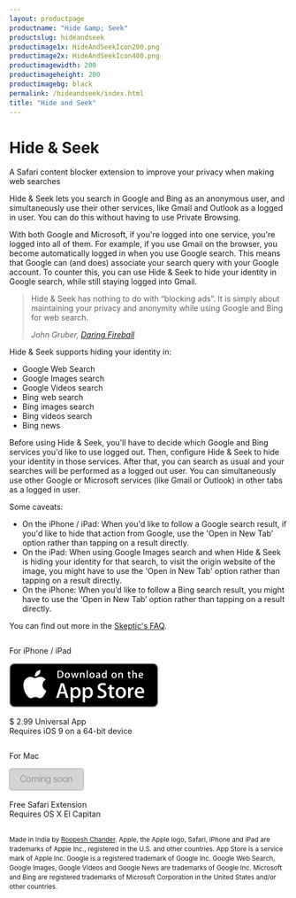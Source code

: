 ```yaml
---
layout: productpage
productname: "Hide &amp; Seek"
productslug: hideandseek
productimage1x: HideAndSeekIcon200.png
productimage2x: HideAndSeekIcon400.png
productimagewidth: 200
productimageheight: 200
productimagebg: black
permalink: /hideandseek/index.html
title: "Hide and Seek"
---
```


<h1>Hide &amp; Seek</h1>

<aside class="roop-intro">
<p>A Safari content blocker extension to improve your
privacy when making web searches</p>
</aside>

Hide & Seek lets you search in Google and Bing as an
anonymous user, and simultaneously use their other services,
like Gmail and Outlook as a logged in user. You can do this
without having to use Private Browsing.

With both Google and Microsoft, if you're logged into one service,
you're logged into all of them. For example, if you use
Gmail on the browser, you become automatically logged in when you
use Google search. This means that Google can (and does) associate
your search query with your Google account. To counter this,
you can use Hide & Seek to hide your identity in Google search,
while still staying logged into Gmail.

> Hide & Seek has nothing to do with “blocking ads”. It is simply about
> maintaining your privacy and anonymity while using Google and Bing for
> web search.
>
> _John Gruber, [Daring Fireball][df]_

[df]: http://daringfireball.net/linked/2015/09/16/hide-and-seek

Hide & Seek supports hiding your identity in:

  - Google Web Search
  - Google Images search
  - Google Videos search
  - Bing web search
  - Bing images search
  - Bing videos search
  - Bing news

Before using Hide & Seek, you'll have to decide which Google and Bing services
you'd like to use logged out. Then, configure Hide & Seek to hide your
identity in those services. After that, you can search as usual and
your searches will be performed as a logged out user. You can
simultaneously use other Google or Microsoft services (like Gmail or
Outlook) in other tabs as a logged in user.

Some caveats:

  - On the iPhone / iPad: When you'd like to follow a Google search
    result, if you'd like to hide that action from Google, use the 'Open
    in New Tab' option rather than tapping on a result directly.
  - On the iPad: When using Google Images search and when Hide & Seek is
    hiding your identity for that search, to visit the origin website of
    the image, you might have to use the 'Open in New Tab' option rather
    than tapping on a result directly.
  - On the iPhone: When you’d like to follow a Bing search result, you
    might have to use the ‘Open in New Tab’ option rather than tapping
    on a result directly.

You can find out more in the [Skeptic's FAQ](/hideandseek/faq/).

<div>
<div class="column-container-outer">
<div class="column-container-inner">
<div class="left-column">
  <div class="column">
  <div class="centered-text around-app-store-icon">
   <p class="app-platform">For iPhone / iPad</p>
   <p><a
   href="https://itunes.apple.com/us/app/hide-seek-improve-your-privacy/id1039871117?ls=1&mt=8&at=1000l6ab"
   ><img alt="App Store"
    src="app_store_badge.svg" /></a></p>
   <p>$ 2.99 Universal App<br/>
  Requires iOS 9 on a 64-bit device</p>
  </div>
  </div>
</div>
<div class="right-column">
  <div class="column">
  <div class="centered-text around-app-store-icon">
   <p class="app-platform">For Mac</p>
   <p><img alt="App Store"
    src="coming_soon_badge.png" /></p>
   <p>Free Safari Extension<br/>
  Requires OS X El Capitan</p>
  </div>
  </div>
</div>
</div>
</div>
</div>

<div class="end-of-column">

<div class="app-legal-footer centered-text tight-lines">
<p><small>
Made in India by <a href="/">Roopesh Chander</a>.
Apple, the Apple logo, Safari, iPhone and iPad are trademarks of Apple Inc., registered in the U.S. and other countries. App Store is a service mark of Apple Inc.
Google is a registered trademark of Google Inc. Google Web Search, Google Images, Google Videos and Google News are trademarks of Google Inc.
Microsoft and Bing are registered trademarks of Microsoft Corporation in the United States and/or other countries.
</small></p>
</div>
</div>


